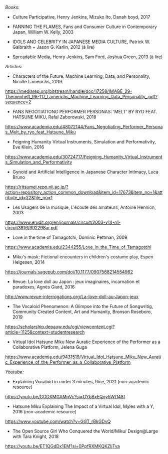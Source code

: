 *Books:*

- Culture Participative, Henry Jenkins, Mizuko Ito, Danah boyd, 2017

- FANNING THE FLAMES, Fans and Consumer Culture in Contemporary Japan, William W. Kelly, 2003

- IDOLS AND CELEBRITY IN JAPANESE MEDIA CULTURE, Patrick W. Galbraith + Jason G. Karlin, 2012 (à lire)

- Spreadable Media, Henry Jenkins, Sam Ford, Joshua Green, 2013 (à lire)



*Articles:*

- Characters of the Future. Machine Learning, Data, and Personality, Nicolle Lamerichs, 2019

https://mediarep.org/bitstream/handle/doc/17258/IMAGE_29-Themenheft_98-117_Lamerichs_Machine_Learning_Data_Personality_.pdf?sequence=2

- FANS NEGOTIATIONG PERFORMER PERSONAS: 'MELT' BY RYO FEAT. HATSUNE MIKU, Rafal Zaborowski, 2018

https://www.academia.edu/48072144/Fans_Negotiating_Performer_Personas_Melt_by_ryo_feat_Hatsune_Miku

- Feigning Humanity Virtual Instruments, Simulation and Performativity, Eve Klein, 2016

https://www.academia.edu/30724717/Feigning_Humanity_Virtual_Instruments_Simulation_and_Performativity


- Gynoid and Artificial Intelligence in Japanese Character Intimacy, Luca Bruno

https://ritsumei.repo.nii.ac.jp/?action=repository_action_common_download&item_id=17673&item_no=1&attribute_id=22&file_no=1


- Les Usagers de la musique, L'écoute des amateurs, Antoine Hennion, 2003

https://www.erudit.org/en/journals/circuit/2003-v14-n1-circuit3616/902298ar.pdf

- Love in the time of Tamagotchi, Dominic Pettman, 2009

 https://www.academia.edu/2344255/Love_in_the_Time_of_Tamagotchi


- Miku's mask: Fictional encounters in children's costume play, Espen Helgesen, 2014

https://journals.sagepub.com/doi/10.1177/0907568214554962

- Revue: La love doll au Japon : jeux imaginaires, incarnation et paradoxes, Agnès Giard, 2016

http://www.revue-interrogations.org/La-love-doll-au-Japon-jeux


- The Vocaloid Phenomenon: A Glimpse into the Future of Songwritig, Community Created Content, Art and Humanity, Bronson Roseboro, 2019

https://scholarship.depauw.edu/cgi/viewcontent.cgi?article=1125&context=studentresearch

- Virtual Idol Hatsune Miku New Auratic Experience of the Performer as a Collaborative Platform, Jelena Guga

https://www.academia.edu/9431519/Virtual_Idol_Hatsune_Miku_New_Auratic_Experience_of_the_Performer_as_a_Collaborative_Platform




*Youtube:*

- Explaining Vocaloid in under 3 minutes, Rice, 2021 (non-academic resource)

https://youtu.be/GODXMGAMpVc?si=GYbBxEQqy5Wt148f

- Hatsune Miku Explaining The Impact of a Virtual Idol, Myles with a Y, 2016 (non-academic resource)

https://www.youtube.com/watch?v=GGT_rBkGDvQ

- The Open Source Girl Who Conquered the World/Miku/ Design@Large with Tara Knight, 2018

https://youtu.be/ET1QGdDx1EM?si=0PpfRXMKQKZIjTva
